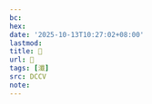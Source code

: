 ```yaml
---
bc:
hex:
date: '2025-10-13T10:27:02+08:00'
lastmod:
title: 􂽜
url: 􂽜
tags: [瀸]
src: DCCV
note:
---
```

